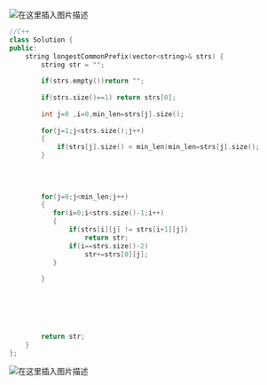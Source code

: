 ![在这里插入图片描述](https://img-blog.csdnimg.cn/20190407050437880.png?x-oss-process=image/watermark,type_ZmFuZ3poZW5naGVpdGk,shadow_10,text_aHR0cHM6Ly9ibG9nLmNzZG4ubmV0L3FxXzM5ODcxNDk4,size_16,color_FFFFFF,t_70)

```cpp
//C++
class Solution {
public:
    string longestCommonPrefix(vector<string>& strs) {
        string str = "";
        
        if(strs.empty())return "";
        
        if(strs.size()==1) return strs[0];
        
        int j=0 ,i=0,min_len=strs[j].size();
        
        for(j=1;j<strs.size();j++)
        {
            if(strs[j].size() < min_len)min_len=strs[j].size();
        }
        
        
        
        
        for(j=0;j<min_len;j++)
        {   
           for(i=0;i<strs.size()-1;i++)
           {
               if(strs[i][j] != strs[i+1][j])
                   return str;
               if(i==strs.size()-2)
                   str+=strs[0][j];
           }
            
        }
            
            
        
        
        
        
        return str;
    }
};
```



![在这里插入图片描述](https://img-blog.csdnimg.cn/20190407055027495.png?x-oss-process=image/watermark,type_ZmFuZ3poZW5naGVpdGk,shadow_10,text_aHR0cHM6Ly9ibG9nLmNzZG4ubmV0L3FxXzM5ODcxNDk4,size_16,color_FFFFFF,t_70)
